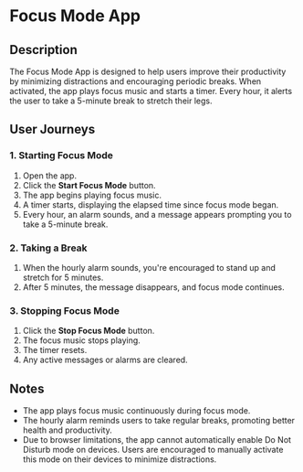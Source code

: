 # Focus Mode App

## Description

The Focus Mode App is designed to help users improve their productivity by minimizing distractions and encouraging periodic breaks. When activated, the app plays focus music and starts a timer. Every hour, it alerts the user to take a 5-minute break to stretch their legs.

## User Journeys

### 1. Starting Focus Mode

1. Open the app.
2. Click the **Start Focus Mode** button.
3. The app begins playing focus music.
4. A timer starts, displaying the elapsed time since focus mode began.
5. Every hour, an alarm sounds, and a message appears prompting you to take a 5-minute break.

### 2. Taking a Break

1. When the hourly alarm sounds, you're encouraged to stand up and stretch for 5 minutes.
2. After 5 minutes, the message disappears, and focus mode continues.

### 3. Stopping Focus Mode

1. Click the **Stop Focus Mode** button.
2. The focus music stops playing.
3. The timer resets.
4. Any active messages or alarms are cleared.

## Notes

- The app plays focus music continuously during focus mode.
- The hourly alarm reminds users to take regular breaks, promoting better health and productivity.
- Due to browser limitations, the app cannot automatically enable Do Not Disturb mode on devices. Users are encouraged to manually activate this mode on their devices to minimize distractions.